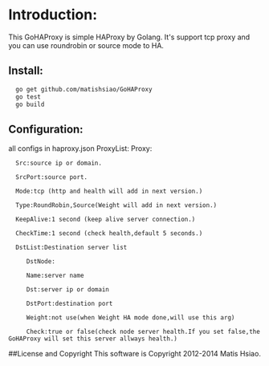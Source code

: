 # Introduction:
  This GoHAProxy is simple HAProxy by Golang.
  It's support tcp proxy and you can use roundrobin or source mode to HA.

## Install:
```sh
  go get github.com/matishsiao/GoHAProxy
  go test
  go build
```

## Configuration:

all configs in haproxy.json
   ProxyList:
      Proxy:

      Src:source ip or domain.

      SrcPort:source port.

      Mode:tcp (http and health will add in next version.)

      Type:RoundRobin,Source(Weight will add in next version.)
   
      KeepAlive:1 second (keep alive server connection.)

      CheckTime:1 second (check health,default 5 seconds.)

      DstList:Destination server list
      
         DstNode:

         Name:server name

         Dst:server ip or domain
 
         DstPort:destination port

         Weight:not use(when Weight HA mode done,will use this arg)

         Check:true or false(check node server health.If you set false,the GoHAProxy will set this server allways health.)

##License and Copyright
This software is Copyright 2012-2014 Matis Hsiao.
